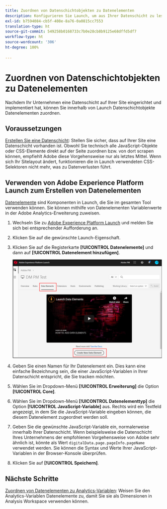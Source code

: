 ```yaml
---
title: Zuordnen von Datenschichtobjekten zu Datenelementen
description: Konfigurieren Sie Launch, um aus Ihrer Datenschicht zu lesen.
exl-id: b7594084-cb5f-408e-8a76-0a0815cc7553
translation-type: ht
source-git-commit: 549258b0168733c7b0e28cb8b9125e68dffd5df7
workflow-type: ht
source-wordcount: '306'
ht-degree: 100%

---
```


# Zuordnen von Datenschichtobjekten zu Datenelementen

Nachdem Ihr Unternehmen eine Datenschicht auf Ihrer Site eingerichtet und implementiert hat, können Sie innerhalb von Launch Datenschichtobjekte Datenelementen zuordnen.

## Voraussetzungen

[Erstellen Sie eine Datenschicht](../prepare/data-layer.md): Stellen Sie sicher, dass auf Ihrer Site eine Datenschicht vorhanden ist. Obwohl Sie technisch alle JavaScript-Objekte oder CSS-Elemente direkt auf der Seite zuordnen bzw. von dort scrapen können, empfiehlt Adobe diese Vorgehensweise nur als letztes Mittel. Wenn sich Ihr Sitelayout ändert, funktionieren die in Launch verwendeten CSS-Selektoren nicht mehr, was zu Datenverlusten führt.

## Verwenden von Adobe Experience Platform Launch zum Erstellen von Datenelementen

[Datenelemente](https://docs.adobe.com/content/help/de-DE/launch/using/reference/manage-resources/data-elements.html#create-a-data-element) sind Komponenten in Launch, die Sie im gesamten Tool verwenden können. Sie können mithilfe von Datenelementen Variablenwerte in der Adobe Analytics-Erweiterung zuweisen.

1. Wechseln Sie zu [Adobe Experience Platform Launch](https://launch.adobe.com) und melden Sie sich bei entsprechender Aufforderung an.
1. Klicken Sie auf die gewünschte Launch-Eigenschaft.
1. Klicken Sie auf die Registerkarte **[!UICONTROL Datenelemente]** und dann auf **[!UICONTROL Datenelement hinzufügen]**.

   ![Datenelement erstellen](assets/createelement.png)

1. Geben Sie einen Namen für Ihr Datenelement ein. Dies kann eine einfache Bezeichnung sein, die einer JavaScript-Variablen in Ihrer Datenschicht entspricht, die Sie tracken möchten.
1. Wählen Sie im Dropdown-Menü **[!UICONTROL Erweiterung]** die Option **[!UICONTROL Core]**.
1. Wählen Sie im Dropdown-Menü **[!UICONTROL Datenelementtyp]** die Option **[!UICONTROL JavaScript-Variable]** aus. Rechts wird ein Textfeld angezeigt, in dem Sie die JavaScript-Variable eingeben können, die diesem Datenelement zugeordnet werden soll.
1. Geben Sie die gewünschte JavaScript-Variable ein, normalerweise innerhalb Ihrer Datenschicht. Wenn beispielsweise die Datenschicht Ihres Unternehmens der empfohlenen Vorgehensweise von Adobe sehr ähnlich ist, könnte als Wert `digitalData.page.pageInfo.pageName` verwendet werden. Sie können die Syntax und Werte Ihrer JavaScript-Variablen in der Browser-Konsole überprüfen.
1. Klicken Sie auf **[!UICONTROL Speichern]**.

## Nächste Schritte

[Zuordnen von Datenelementen zu Analytics-Variablen](elements-to-variable.md): Weisen Sie den Analytics-Variablen Datenelemente zu, damit Sie sie als Dimensionen in Analysis Workspace verwenden können.
